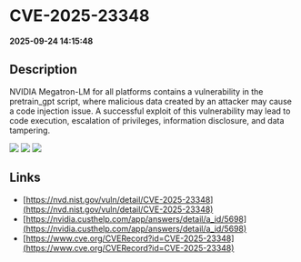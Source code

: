 # CVE-2025-23348

**2025-09-24 14:15:48**

## Description
NVIDIA Megatron-LM for all platforms contains a vulnerability in the pretrain_gpt script, where malicious data created by an attacker may cause a code injection issue. A successful exploit of this vulnerability may lead to code execution, escalation of privileges, information disclosure, and data tampering.

![](https://img.shields.io/static/v1?label=Score&message=7.8&color=red)
![](https://img.shields.io/static/v1?label=Severity&message=HIGH&color=red)
![](https://img.shields.io/static/v1?label=CWE&message=RCE&color=green)

## Links
- [https://nvd.nist.gov/vuln/detail/CVE-2025-23348](https://nvd.nist.gov/vuln/detail/CVE-2025-23348)
- [https://nvidia.custhelp.com/app/answers/detail/a_id/5698](https://nvidia.custhelp.com/app/answers/detail/a_id/5698)
- [https://www.cve.org/CVERecord?id=CVE-2025-23348](https://www.cve.org/CVERecord?id=CVE-2025-23348)
